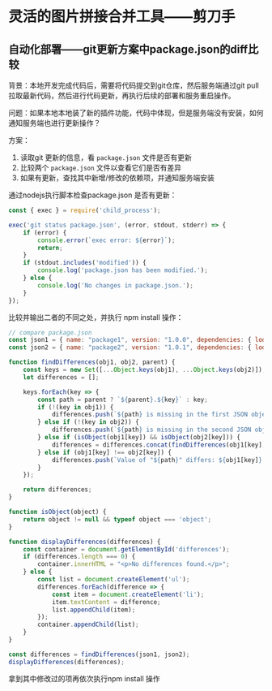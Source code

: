 # 灵活的图片拼接合并工具——剪刀手

## 自动化部署——git更新方案中package.json的diff比较

背景：本地开发完成代码后，需要将代码提交到git仓库，然后服务端通过git pull拉取最新代码，然后进行代码更新，再执行后续的部署和服务重启操作。

问题：如果本地本地装了新的插件功能，代码中体现，但是服务端没有安装，如何通知服务端也进行更新操作？

方案：

1. 读取git 更新的信息，看 ``package.json`` 文件是否有更新
2. 比较两个 ``package.json`` 文件以查看它们是否有差异
3. 如果有更新，查找其中新增/修改的依赖项，并通知服务端安装

通过nodejs执行脚本检查package.json 是否有更新：
```js
const { exec } = require('child_process');

exec('git status package.json', (error, stdout, stderr) => {
    if (error) {
        console.error(`exec error: ${error}`);
        return;
    }
    if (stdout.includes('modified')) {
        console.log('package.json has been modified.');
    } else {
        console.log('No changes in package.json.');
    }
});
```
比较并输出二者的不同之处，并执行 npm install 操作：
```js
// compare package.json
const json1 = { name: "package1", version: "1.0.0", dependencies: { lodash: "^4.17.21" } };
const json2 = { name: "package2", version: "1.0.1", dependencies: { lodash: "^4.17.20" } };

function findDifferences(obj1, obj2, parent) {
    const keys = new Set([...Object.keys(obj1), ...Object.keys(obj2)]);
    let differences = [];

    keys.forEach(key => {
        const path = parent ? `${parent}.${key}` : key;
        if (!(key in obj1)) {
            differences.push(`${path} is missing in the first JSON object.`);
        } else if (!(key in obj2)) {
            differences.push(`${path} is missing in the second JSON object.`);
        } else if (isObject(obj1[key]) && isObject(obj2[key])) {
            differences = differences.concat(findDifferences(obj1[key], obj2[key], path));
        } else if (obj1[key] !== obj2[key]) {
            differences.push(`Value of "${path}" differs: ${obj1[key]} vs ${obj2[key]}`);
        }
    });

    return differences;
}

function isObject(object) {
    return object != null && typeof object === 'object';
}

function displayDifferences(differences) {
    const container = document.getElementById('differences');
    if (differences.length === 0) {
        container.innerHTML = "<p>No differences found.</p>";
    } else {
        const list = document.createElement('ul');
        differences.forEach(difference => {
            const item = document.createElement('li');
            item.textContent = difference;
            list.appendChild(item);
        });
        container.appendChild(list);
    }
}

const differences = findDifferences(json1, json2);
displayDifferences(differences);
```

拿到其中修改过的项再依次执行npm install 操作






